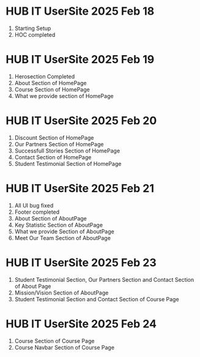 # HUB IT UserSite 2025 Feb 18

1. Starting Setup
2. HOC completed

# HUB IT UserSite 2025 Feb 19

1. Herosection Completed
2. About Section of HomePage
3. Course Section of HomePage
4. What we provide section of HomePage

# HUB IT UserSite 2025 Feb 20

1. Discount Section of HomePage
2. Our Partners Section of HomePage
3. Successfull Stories Section of HomePage
4. Contact Section of HomePage
5. Student Testimonial Section of HomePage

# HUB IT UserSite 2025 Feb 21

1. All UI bug fixed
2. Footer completed
3. About Section of AboutPage
4. Key Statistic Section of AboutPage
5. What we provide Section of AboutPage
6. Meet Our Team Section of AboutPage

# HUB IT UserSite 2025 Feb 23

1. Student Testimonial Section, Our Partners Section and Contact Section of About Page
2. Mission/Vision Section of AboutPage
3. Student Testimonial Section and Contact Section of Course Page

# HUB IT UserSite 2025 Feb 24
1. Course Section of Course Page
2. Course Navbar Section of Course Page